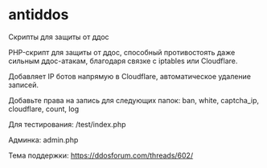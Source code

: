 # antiddos
Скрипты для защиты от ддос

PHP-скрипт для защиты от ддос, способный противостоять даже сильным ддос-атакам, благодаря связке с iptables или Cloudflare.

Добавляет IP ботов напрямую в Cloudflare, автоматическое удаление записей. 

Добавьте права на запись для следующих папок: ban, white, captcha_ip, cloudflare, count, log

Для тестирования: /test/index.php

Админка: admin.php

Тема поддержки: https://ddosforum.com/threads/602/
